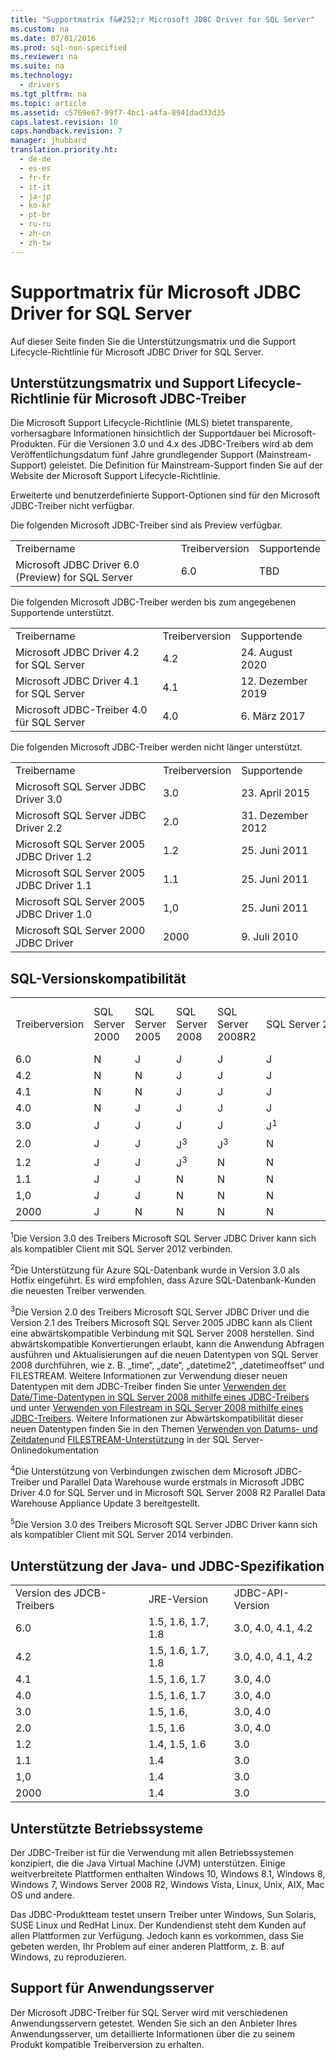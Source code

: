 ```yaml
---
title: "Supportmatrix f&#252;r Microsoft JDBC Driver for SQL Server"
ms.custom: na
ms.date: 07/01/2016
ms.prod: sql-non-specified
ms.reviewer: na
ms.suite: na
ms.technology: 
  - drivers
ms.tgt_pltfrm: na
ms.topic: article
ms.assetid: c5769e67-99f7-4bc1-a4fa-8941dad33d35
caps.latest.revision: 10
caps.handback.revision: 7
manager: jhubbard
translation.priority.ht: 
  - de-de
  - es-es
  - fr-fr
  - it-it
  - ja-jp
  - ko-kr
  - pt-br
  - ru-ru
  - zh-cn
  - zh-tw
---
```

# Supportmatrix f&#252;r Microsoft JDBC Driver for SQL Server
  Auf dieser Seite finden Sie die Unterstützungsmatrix und die Support Lifecycle\-Richtlinie für Microsoft JDBC Driver for SQL Server.  
  
## Unterstützungsmatrix und Support Lifecycle\-Richtlinie für Microsoft JDBC\-Treiber  
 Die Microsoft Support Lifecycle\-Richtlinie \(MLS\) bietet transparente, vorhersagbare Informationen hinsichtlich der Supportdauer bei Microsoft\-Produkten. Für die Versionen 3.0 und 4.x des JDBC\-Treibers wird ab dem Veröffentlichungsdatum fünf Jahre grundlegender Support \(Mainstream\-Support\) geleistet. Die Definition für Mainstream\-Support finden Sie auf der Website der Microsoft Support Lifecycle\-Richtlinie.  
  
 Erweiterte und benutzerdefinierte Support\-Optionen sind für den Microsoft JDBC\-Treiber nicht verfügbar.  
  
 Die folgenden Microsoft JDBC\-Treiber sind als Preview verfügbar.  
  
||||  
|-|-|-|  
|Treibername|Treiberversion|Supportende|  
|Microsoft JDBC Driver 6.0 \(Preview\) for SQL Server|6.0|TBD|  
  
 Die folgenden Microsoft JDBC\-Treiber werden bis zum angegebenen Supportende unterstützt.  
  
||||  
|-|-|-|  
|Treibername|Treiberversion|Supportende|  
|Microsoft JDBC Driver 4.2 for SQL Server|4.2|24. August 2020|  
|Microsoft JDBC Driver 4.1 for SQL Server|4.1|12. Dezember 2019|  
|Microsoft JDBC\-Treiber 4.0 für SQL Server|4.0|6. März 2017|  
  
 Die folgenden Microsoft JDBC\-Treiber werden nicht länger unterstützt.  
  
||||  
|-|-|-|  
|Treibername|Treiberversion|Supportende|  
|Microsoft SQL Server JDBC Driver 3.0|3.0|23. April 2015|  
|Microsoft SQL Server JDBC Driver 2.2|2.0|31. Dezember 2012|  
|Microsoft SQL Server 2005 JDBC Driver 1.2|1.2|25. Juni 2011|  
|Microsoft SQL Server 2005 JDBC Driver 1.1|1.1|25. Juni 2011|  
|Microsoft SQL Server 2005 JDBC Driver 1.0|1,0|25. Juni 2011|  
|Microsoft SQL Server 2000 JDBC Driver|2000|9. Juli 2010|  
  
## SQL\-Versionskompatibilität  
  
|||||||||||  
|-|-|-|-|-|-|-|-|-|-|  
|Treiberversion|SQL Server 2000|SQL Server 2005|SQL Server 2008|SQL Server 2008R2|SQL Server 2012|Azure SQL\-Datenbank|PDW 2008R2 AU3<sup>4</sup>|SQL Server 2014|SQL Server 2016 \(Preview\)|  
|6.0|N|J|J|J|J|J|J|J|J|  
|4.2|N|N|J|J|J|J|J|J|J|  
|4.1|N|N|J|J|J|J|J|J|J|  
|4.0|N|J|J|J|J|J|J|J|J|  
|3.0|J|J|J|J|J<sup>1</sup>|J<sup>2</sup>|N|J<sup>5</sup>|N|  
|2.0|J|J|J<sup>3</sup>|J<sup>3</sup>|N|N|N|N|N|  
|1.2|J|J|J<sup>3</sup>|N|N|N|N|N|N|  
|1.1|J|J|N|N|N|N|N|N|N|  
|1,0|J|J|N|N|N|N|N|N|N|  
|2000|J|N|N|N|N|N|N|N|N|  
  
 <sup>1</sup>Die Version 3.0 des Treibers Microsoft SQL Server JDBC Driver kann sich als kompatibler Client mit SQL Server 2012 verbinden.  
  
 <sup>2</sup>Die Unterstützung für Azure SQL\-Datenbank wurde in Version 3.0 als Hotfix eingeführt. Es wird empfohlen, dass Azure SQL\-Datenbank\-Kunden die neuesten Treiber verwenden.  
  
 <sup>3</sup>Die Version 2.0 des Treibers Microsoft SQL Server JDBC Driver und die Version 2.1 des Treibers Microsoft SQL Server 2005 JDBC kann als Client eine abwärtskompatible Verbindung mit SQL Server 2008 herstellen. Sind abwärtskompatible Konvertierungen erlaubt, kann die Anwendung Abfragen ausführen und Aktualisierungen auf die neuen Datentypen von SQL Server 2008 durchführen, wie z. B. „time“, „date“, „datetime2“, „datetimeoffset“ und FILESTREAM. Weitere Informationen zur Verwendung dieser neuen Datentypen mit dem JDBC\-Treiber finden Sie unter [Verwenden der Date\/Time\-Datentypen in SQL Server 2008 mithilfe eines JDBC\-Treibers](http://go.microsoft.com/fwlink/?LinkId=145198) und unter [Verwenden von Filestream in SQL Server 2008 mithilfe eines JDBC\-Treibers](http://go.microsoft.com/fwlink/?LinkId=145199). Weitere Informationen zur Abwärtskompatibilität dieser neuen Datentypen finden Sie in den Themen [Verwenden von Datums\- und Zeitdaten](http://go.microsoft.com/fwlink/?LinkId=145211)und [FILESTREAM\-Unterstützung](http://go.microsoft.com/fwlink/?LinkId=145212) in der SQL Server\-Onlinedokumentation  
  
 <sup>4</sup>Die Unterstützung von Verbindungen zwischen dem Microsoft JDBC\-Treiber und Parallel Data Warehouse wurde erstmals in Microsoft JDBC Driver 4.0 for SQL Server und in Microsoft SQL Server 2008 R2 Parallel Data Warehouse Appliance Update 3 bereitgestellt.  
  
 <sup>5</sup>Die Version 3.0 des Treibers Microsoft SQL Server JDBC Driver kann sich als kompatibler Client mit SQL Server 2014 verbinden.  
  
## Unterstützung der Java\- und JDBC\-Spezifikation  
  
||||  
|-|-|-|  
|Version des JDCB\-Treibers|JRE\-Version|JDBC\-API\-Version|  
|6.0|1.5, 1.6, 1.7, 1.8|3.0, 4.0, 4.1, 4.2|  
|4.2|1.5, 1.6, 1.7, 1.8|3.0, 4.0, 4.1, 4.2|  
|4.1|1.5, 1.6, 1.7|3.0, 4.0|  
|4.0|1.5, 1.6, 1.7|3.0, 4.0|  
|3.0|1.5, 1.6,|3.0, 4.0|  
|2.0|1.5, 1.6|3.0, 4.0|  
|1.2|1.4, 1.5, 1.6|3.0|  
|1.1|1.4|3.0|  
|1,0|1.4|3.0|  
|2000|1.4|3.0|  
  
## Unterstützte Betriebssysteme  
 Der JDBC\-Treiber ist für die Verwendung mit allen Betriebssystemen konzipiert, die die Java Virtual Machine \(JVM\) unterstützen. Einige weitverbreitete Plattformen enthalten Windows 10, Windows 8.1, Windows 8, Windows 7, Windows Server 2008 R2, Windows Vista, Linux, Unix, AIX, Mac OS und andere.  
  
 Das JDBC\-Produktteam testet unsern Treiber unter Windows, Sun Solaris, SUSE Linux und RedHat Linux.  Der Kundendienst steht dem Kunden auf allen Plattformen zur Verfügung. Jedoch kann es vorkommen, dass Sie gebeten werden, Ihr Problem auf einer anderen Plattform, z. B. auf Windows, zu reproduzieren.  
  
## Support für Anwendungsserver  
 Der Microsoft JDBC\-Treiber für SQL Server wird mit verschiedenen Anwendungsservern getestet.  Wenden Sie sich an den Anbieter Ihres Anwendungsserver, um detaillierte Informationen über die zu seinem Produkt kompatible Treiberversion zu erhalten.  
  
  
